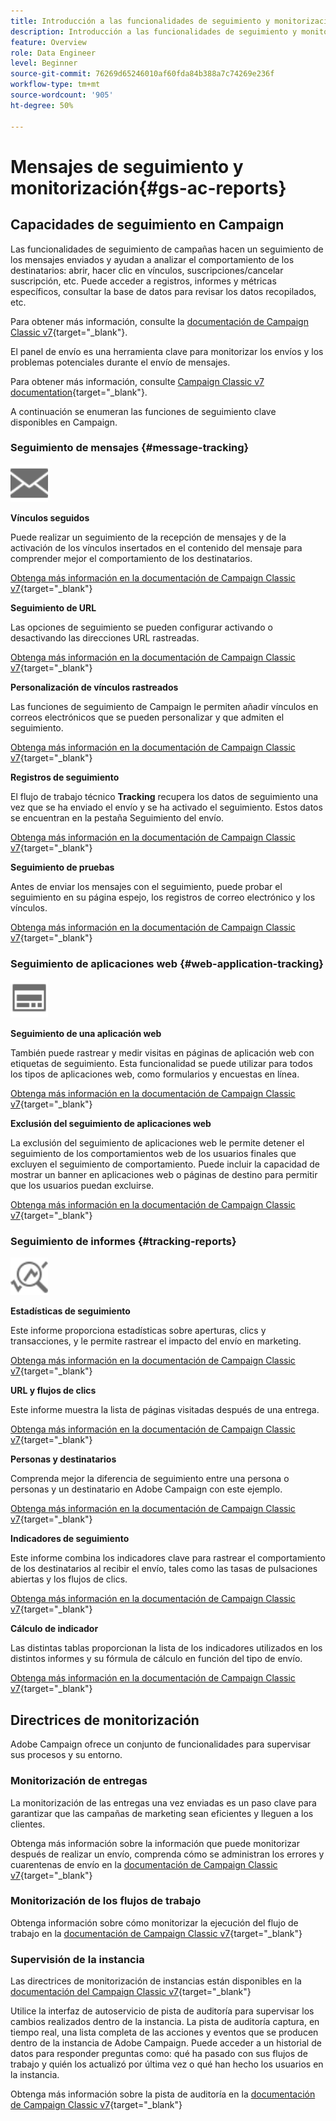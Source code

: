 ```yaml
---
title: Introducción a las funcionalidades de seguimiento y monitorización
description: Introducción a las funcionalidades de seguimiento y monitorización
feature: Overview
role: Data Engineer
level: Beginner
source-git-commit: 76269d65246010af60fda84b388a7c74269e236f
workflow-type: tm+mt
source-wordcount: '905'
ht-degree: 50%

---
```


# Mensajes de seguimiento y monitorización{#gs-ac-reports}

## Capacidades de seguimiento en Campaign

Las funcionalidades de seguimiento de campañas hacen un seguimiento de los mensajes enviados y ayudan a analizar el comportamiento de los destinatarios: abrir, hacer clic en vínculos, suscripciones/cancelar suscripción, etc. Puede acceder a registros, informes y métricas específicos, consultar la base de datos para revisar los datos recopilados, etc.

Para obtener más información, consulte la [documentación de Campaign Classic v7](https://experienceleague.adobe.com/docs/campaign-classic/using/getting-started/profile-management/editing-a-profile.html?lang=en#tracking-tab){target=&quot;_blank&quot;}.

El panel de envío es una herramienta clave para monitorizar los envíos y los problemas potenciales durante el envío de mensajes.

Para obtener más información, consulte [Campaign Classic v7 documentation](https://experienceleague.adobe.com/docs/campaign-classic/using/sending-messages/monitoring-deliveries/delivery-dashboard.html?lang=en#sending-messages){target=&quot;_blank&quot;}.

A continuación se enumeran las funciones de seguimiento clave disponibles en Campaign.

### Seguimiento de mensajes {#message-tracking}

<img src="assets/do-not-localize/icon-message-tracking.svg" width="60px">

**Vínculos seguidos**

Puede realizar un seguimiento de la recepción de mensajes y de la activación de los vínculos insertados en el contenido del mensaje para comprender mejor el comportamiento de los destinatarios.

[Obtenga más información en la documentación de Campaign Classic v7](https://experienceleague.adobe.com/docs/campaign-classic/using/sending-messages/tracking-messages/how-to-configure-tracked-links.html?lang=en#sending-messages){target=&quot;_blank&quot;}

**Seguimiento de URL**

Las opciones de seguimiento se pueden configurar activando o desactivando las direcciones URL rastreadas.

[Obtenga más información en la documentación de Campaign Classic v7](https://experienceleague.adobe.com/docs/campaign-classic/using/sending-messages/tracking-messages/personalizing-url-tracking.html?lang=en#sending-messages){target=&quot;_blank&quot;}


**Personalización de vínculos rastreados**

Las funciones de seguimiento de Campaign le permiten añadir vínculos en correos electrónicos que se pueden personalizar y que admiten el seguimiento.

[Obtenga más información en la documentación de Campaign Classic v7](https://experienceleague.adobe.com/docs/campaign-classic/using/sending-messages/tracking-messages/tracking-personalized-links/tracking-personalized-links.html?lang=en#sending-messages){target=&quot;_blank&quot;}

**Registros de seguimiento**

El flujo de trabajo técnico **Tracking** recupera los datos de seguimiento una vez que se ha enviado el envío y se ha activado el seguimiento. Estos datos se encuentran en la pestaña Seguimiento del envío.

[Obtenga más información en la documentación de Campaign Classic v7](https://experienceleague.adobe.com/docs/campaign-classic/using/sending-messages/tracking-messages/accessing-the-tracking-logs.html?lang=en#sending-messages){target=&quot;_blank&quot;}

**Seguimiento de pruebas**

Antes de enviar los mensajes con el seguimiento, puede probar el seguimiento en su página espejo, los registros de correo electrónico y los vínculos.

[Obtenga más información en la documentación de Campaign Classic v7](https://experienceleague.adobe.com/docs/campaign-classic/using/sending-messages/tracking-messages/testing-tracking.html?lang=en#sending-messages){target=&quot;_blank&quot;}

### Seguimiento de aplicaciones web {#web-application-tracking}

<img src="assets/do-not-localize/icon-web-app.svg" width="60px">

**Seguimiento de una aplicación web**

También puede rastrear y medir visitas en páginas de aplicación web con etiquetas de seguimiento. Esta funcionalidad se puede utilizar para todos los tipos de aplicaciones web, como formularios y encuestas en línea.

[Obtenga más información en la documentación de Campaign Classic v7](https://experienceleague.adobe.com/docs/campaign-classic/using/designing-content/web-applications/tracking-a-web-application.html?lang=en#designing-content){target=&quot;_blank&quot;}

**Exclusión del seguimiento de aplicaciones web**

La exclusión del seguimiento de aplicaciones web le permite detener el seguimiento de los comportamientos web de los usuarios finales que excluyen el seguimiento de comportamiento. Puede incluir la capacidad de mostrar un banner en aplicaciones web o páginas de destino para permitir que los usuarios puedan excluirse.

[Obtenga más información en la documentación de Campaign Classic v7](https://experienceleague.adobe.com/docs/campaign-classic/using/designing-content/web-applications/web-application-tracking-opt-out.html?lang=en#designing-content){target=&quot;_blank&quot;}

### Seguimiento de informes {#tracking-reports}

<img src="assets/do-not-localize/icon_monitor.svg" width="60px">

**Estadísticas de seguimiento**

Este informe proporciona estadísticas sobre aperturas, clics y transacciones, y le permite rastrear el impacto del envío en marketing.

[Obtenga más información en la documentación de Campaign Classic v7](https://experienceleague.adobe.com/docs/campaign-classic/using/sending-messages/tracking-messages/about-message-tracking.html?lang=en#tracking-reports){target=&quot;_blank&quot;}

**URL y flujos de clics**

Este informe muestra la lista de páginas visitadas después de una entrega.

[Obtenga más información en la documentación de Campaign Classic v7](https://experienceleague.adobe.com/docs/campaign-classic/using/reporting/reports-on-deliveries/delivery-reports.html?lang=en#urls-and-click-streams){target=&quot;_blank&quot;}

**Personas y destinatarios**

Comprenda mejor la diferencia de seguimiento entre una persona o personas y un destinatario en Adobe Campaign con este ejemplo.

[Obtenga más información en la documentación de Campaign Classic v7](https://experienceleague.adobe.com/docs/campaign-classic/using/reporting/reports-on-deliveries/person-people-recipients.html?lang=en#reporting){target=&quot;_blank&quot;}

**Indicadores de seguimiento**

Este informe combina los indicadores clave para rastrear el comportamiento de los destinatarios al recibir el envío, tales como las tasas de pulsaciones abiertas y los flujos de clics.

[Obtenga más información en la documentación de Campaign Classic v7](https://experienceleague.adobe.com/docs/campaign-classic/using/reporting/reports-on-deliveries/delivery-reports.html?lang=en#reporting){target=&quot;_blank&quot;}

**Cálculo de indicador**

Las distintas tablas proporcionan la lista de los indicadores utilizados en los distintos informes y su fórmula de cálculo en función del tipo de envío.

[Obtenga más información en la documentación de Campaign Classic v7](https://experienceleague.adobe.com/docs/campaign-classic/using/reporting/reports-on-deliveries/indicator-calculation.html?lang=en#reporting){target=&quot;_blank&quot;}

## Directrices de monitorización

Adobe Campaign ofrece un conjunto de funcionalidades para supervisar sus procesos y su entorno.

### Monitorización de entregas

La monitorización de las entregas una vez enviadas es un paso clave para garantizar que las campañas de marketing sean eficientes y lleguen a los clientes.

Obtenga más información sobre la información que puede monitorizar después de realizar un envío, comprenda cómo se administran los errores y cuarentenas de envío en la [documentación de Campaign Classic v7](https://experienceleague.adobe.com/docs/campaign-classic/using/sending-messages/monitoring-deliveries/about-delivery-monitoring.html?lang=en#sending-messages){target=&quot;_blank&quot;}

### Monitorización de los flujos de trabajo

Obtenga información sobre cómo monitorizar la ejecución del flujo de trabajo en la [documentación de Campaign Classic v7](https://experienceleague.adobe.com/docs/campaign-classic/using/automating-with-workflows/monitoring-workflows/monitoring-workflow-execution.html?lang=en#automating-with-workflows){target=&quot;_blank&quot;}

### Supervisión de la instancia

Las directrices de monitorización de instancias están disponibles en la [documentación del Campaign Classic v7](https://experienceleague.adobe.com/docs/campaign-classic/using/monitoring-campaign-classic/introduction/monitoring-guidelines.html?lang=en#monitoring-campaign-classic){target=&quot;_blank&quot;}

Utilice la interfaz de autoservicio de pista de auditoría para supervisar los cambios realizados dentro de la instancia. La pista de auditoría captura, en tiempo real, una lista completa de las acciones y eventos que se producen dentro de la instancia de Adobe Campaign. Puede acceder a un historial de datos para responder preguntas como: qué ha pasado con sus flujos de trabajo y quién los actualizó por última vez o qué han hecho los usuarios en la instancia.

Obtenga más información sobre la pista de auditoría en la [documentación de Campaign Classic v7](https://experienceleague.adobe.com/docs/campaign-classic/using/monitoring-campaign-classic/production-procedures/audit-trail.html?lang=en#accessing-audit-trail){target=&quot;_blank&quot;}
